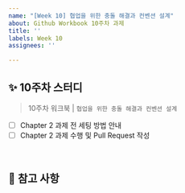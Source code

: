 ```yaml
---
name: "[Week 10] 협업을 위한 충돌 해결과 컨벤션 설계"
about: Github Workbook 10주차 과제
title: ''
labels: Week 10
assignees: ''

---
```


## ✨ 10주차 스터디
> 10주차 워크북 | ```협업을 위한 충돌 해결과 컨벤션 설계```

- [ ] Chapter 2 과제 전 세팅 방법 안내
- [ ] Chapter 2 과제 수행 및 Pull Request 작성
<br/>

## 📍 참고 사항
